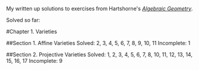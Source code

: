 My written up solutions to exercises from Hartshorne's [*Algebraic Geometry*](https://en.wikipedia.org/wiki/Algebraic_Geometry_(book)).

Solved so far:

#Chapter 1. Varieties

##Section 1. Affine Varieties
Solved: 2, 3, 4, 5, 6, 7, 8, 9, 10, 11
Incomplete: 1

##Section 2. Projective Varieties
Solved: 1, 2, 3, 4, 5, 6, 7, 8, 10, 11, 12, 13, 14, 15, 16, 17
Incomplete: 9
